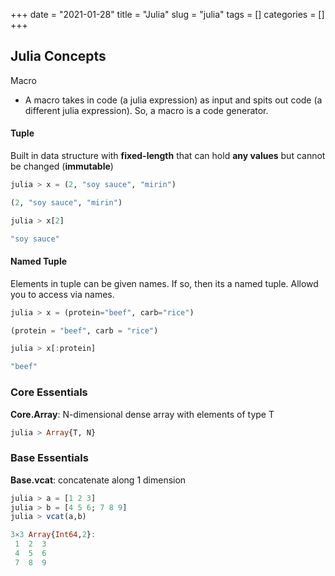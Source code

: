 +++ 
date = "2021-01-28"
title = "Julia"
slug = "julia"
tags = []
categories = []
+++

## Julia Concepts

Macro
- A macro takes in code (a julia expression) as input and spits out code (a different julia expression). So, a macro is a code generator.


#### Tuple
Built in data structure with __fixed-length__ that can hold __any values__ but cannot be changed (__immutable__)

```julia
julia > x = (2, "soy sauce", "mirin")

(2, "soy sauce", "mirin")
```

```julia
julia > x[2]

"soy sauce"
```

#### Named Tuple
Elements in tuple can be given names. If so, then its a named tuple. Allowd you to access via names.

```julia
julia > x = (protein="beef", carb="rice")

(protein = "beef", carb = "rice")
```

```julia
julia > x[:protein]

"beef"
```

### Core Essentials

__Core.Array__: N-dimensional dense array with elements of type T

```julia
julia > Array{T, N}
```

### Base Essentials

__Base.vcat__: concatenate along 1 dimension

```julia
julia > a = [1 2 3]
julia > b = [4 5 6; 7 8 9]
julia > vcat(a,b)

3×3 Array{Int64,2}:
 1  2  3
 4  5  6
 7  8  9
```


